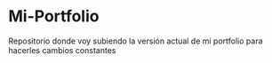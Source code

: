 # Mi-Portfolio
Repositorio donde voy subiendo la versión actual de mi portfolio para hacerles cambios constantes
